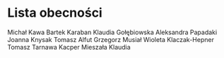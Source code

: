 # Lista obecności
Michał Kawa
Bartek Karaban
Klaudia Gołębiowska
Aleksandra Papadaki
Joanna Knysak
Tomasz Alfut
Grzegorz Musiał
Wioleta Klaczak-Hepner
Tomasz Tarnawa
Kacper Mieszała
Klaudia